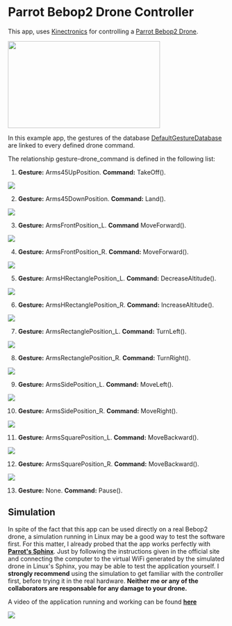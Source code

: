 # Parrot Bebop2 Drone Controller

This app, uses [Kinectronics](https://github.com/JMRMEDEV/Kinectronics) for controlling a [Parrot Bebop2 Drone](https://www.store-parrot.com.au/bebop-drone.html).

<img src="https://github.com/JMRMEDEV/Kinectronics/blob/master/RepositoryMedia/Devices/Drones/Parrot/Parrot-Bebop-2-dr.jpg" width="350" height="200">

In this example app, the gestures of the database [DefaultGestureDatabase](https://github.com/JMRMEDEV/Kinectronics/wiki/Gesture-Databases#default-gesture-database) are linked to every defined drone command.

The relationship gesture-drone_command is defined in the following list:

1. **Gesture:** Arms45UpPosition. **Command:** TakeOff().

<img src="https://github.com/JMRMEDEV/Kinectronics/blob/master/RepositoryMedia/Examples/Bebop2Controller/Takeoff.png">

2. **Gesture:** Arms45DownPosition. **Command:** Land().

<img src="https://github.com/JMRMEDEV/Kinectronics/blob/master/RepositoryMedia/Examples/Bebop2Controller/Land.png">

3. **Gesture:** ArmsFrontPosition_L. **Command** MoveForward().

<img src="https://github.com/JMRMEDEV/Kinectronics/blob/master/RepositoryMedia/Examples/Bebop2Controller/MoveFront.png">

4. **Gesture:** ArmsFrontPosition_R. **Command:** MoveForward().

<img src="https://github.com/JMRMEDEV/Kinectronics/blob/master/RepositoryMedia/Examples/Bebop2Controller/MoveFront.png">

5. **Gesture:** ArmsHRectanglePosition_L. **Command:** DecreaseAltitude().

<img src="https://github.com/JMRMEDEV/Kinectronics/blob/master/RepositoryMedia/Examples/Bebop2Controller/MoveDown.png">

6. **Gesture:** ArmsHRectanglePosition_R. **Command:** IncreaseAltitude().

<img src="https://github.com/JMRMEDEV/Kinectronics/blob/master/RepositoryMedia/Examples/Bebop2Controller/MoveUp.png">

7. **Gesture:** ArmsRectanglePosition_L. **Command:** TurnLeft().

<img src="https://github.com/JMRMEDEV/Kinectronics/blob/master/RepositoryMedia/Examples/Bebop2Controller/TurnLeft.png">

8. **Gesture:** ArmsRectanglePosition_R. **Command:** TurnRight().

<img src="https://github.com/JMRMEDEV/Kinectronics/blob/master/RepositoryMedia/Examples/Bebop2Controller/TurnRight.png">

9. **Gesture:** ArmsSidePosition_L. **Command:** MoveLeft().

<img src="https://github.com/JMRMEDEV/Kinectronics/blob/master/RepositoryMedia/Examples/Bebop2Controller/MoveLeft.png">

10. **Gesture:** ArmsSidePosition_R. **Command:** MoveRight().

<img src="https://github.com/JMRMEDEV/Kinectronics/blob/master/RepositoryMedia/Examples/Bebop2Controller/MoveRight.png">

11. **Gesture:** ArmsSquarePosition_L. **Command:** MoveBackward().

<img src="https://github.com/JMRMEDEV/Kinectronics/blob/master/RepositoryMedia/Examples/Bebop2Controller/MoveBack.png">

12. **Gesture:** ArmsSquarePosition_R. **Command:** MoveBackward().

<img src="https://github.com/JMRMEDEV/Kinectronics/blob/master/RepositoryMedia/Examples/Bebop2Controller/MoveBack.png">

13. **Gesture:** None. **Command:** Pause().

## Simulation

In spite of the fact that this app can be used directly on a real Bebop2 drone, a simulation running in Linux may be a good way to test the software first. For this matter, I already probed that the app works perfectly with [**Parrot's Sphinx**](https://developer.parrot.com/docs/sphinx/whatissphinx.html). Just by following the instructions given in the official site and connecting the computer to the virtual WiFi generated by the simulated drone in Linux's Sphinx, you may be able to test the application yourself. I **strongly recommend** using the simulation to get familiar with the controller first, before trying it in the real hardware. **Neither me or any of the collaborators are responsable for any damage to your drone.**

A video of the application running and working can be found [**here**](https://www.youtube.com/watch?v=EmrJDH47yOk&t=14s)

<img src="https://github.com/JMRMEDEV/Kinectronics/blob/master/RepositoryMedia/Examples/Bebop2Controller/TestApp.png">

